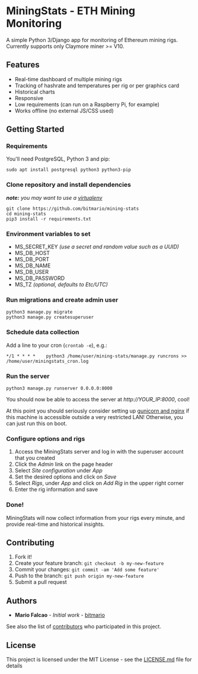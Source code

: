 # MiningStats - ETH Mining Monitoring

A simple Python 3/Django app for monitoring of Ethereum mining rigs. Currently supports only Claymore miner >= V10.

## Features

* Real-time dashboard of multiple mining rigs
* Tracking of hashrate and temperatures per rig or per graphics card
* Historical charts
* Responsive
* Low requirements (can run on a Raspberry Pi, for example)
* Works offline (no external JS/CSS used)

## Getting Started

### Requirements

You'll need PostgreSQL, Python 3 and pip:

```
sudo apt install postgresql python3 python3-pip
```

### Clone repository and install dependencies 

***note:** you may want to use a [virtualenv](https://virtualenv.pypa.io/en/stable/)*

```
git clone https://github.com/bitmario/mining-stats
cd mining-stats
pip3 install -r requirements.txt
```

### Environment variables to set

* MS_SECRET_KEY *(use a secret and random value such as a UUID)*
* MS_DB_HOST
* MS_DB_PORT
* MS_DB_NAME
* MS_DB_USER
* MS_DB_PASSWORD
* MS_TZ *(optional, defaults to Etc/UTC)*

### Run migrations and create admin user

```
python3 manage.py migrate
python3 manage.py createsuperuser
```

### Schedule data collection

Add a line to your cron (`crontab -e`), e.g.:

```
*/1 * * * *    python3 /home/user/mining-stats/manage.py runcrons >> /home/user/miningstats_cron.log
```

### Run the server

```
python3 manage.py runserver 0.0.0.0:8000
```

You should now be able to access the server at *http://YOUR_IP:8000*, cool!

At this point you should seriously consider setting up [gunicorn and nginx](http://docs.gunicorn.org/en/stable/deploy.html) if this machine is accessible outside a very restricted LAN! Otherwise, you can just run this on boot.

### Configure options and rigs

1. Access the MiningStats server and log in with the superuser account that you created
2. Click the *Admin* link on the page header
3. Select *Site configuration* under *App*
4. Set the desired options and click on *Save*
5. Select *Rigs*, under *App* and click on *Add Rig* in the upper right corner
6. Enter the rig information and save

### Done!

MiningStats will now collect information from your rigs every minute, and provide real-time and historical insights.

## Contributing

1. Fork it!
2. Create your feature branch: `git checkout -b my-new-feature`
3. Commit your changes: `git commit -am 'Add some feature'`
4. Push to the branch: `git push origin my-new-feature`
5. Submit a pull request

## Authors

* **Mario Falcao** - *Initial work* - [bitmario](https://github.com/bitmario)

See also the list of [contributors](https://github.com/bitmario/mining-stats/contributors) who participated in this project.

## License

This project is licensed under the MIT License - see the [LICENSE.md](LICENSE.md) file for details

